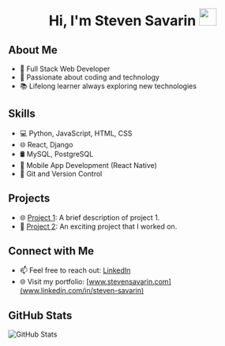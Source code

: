 <h1 align="center"><b>Hi, I'm Steven Savarin </b><img src="https://media.giphy.com/media/hvRJCLFzcasrR4ia7z/giphy.gif" width="35"></h1>

## About Me
- 🌟 Full Stack Web Developer
- 🚀 Passionate about coding and technology
- 📚 Lifelong learner always exploring new technologies

## Skills
- 💻 Python, JavaScript, HTML, CSS
- 🌐 React, Django
- 🛢️ MySQL, PostgreSQL
- 📱 Mobile App Development (React Native)
- 🚀 Git and Version Control

## Projects
- 🌐 [Project 1](link-to-project-1): A brief description of project 1.
- 🌟 [Project 2](link-to-project-2): An exciting project that I worked on.

## Connect with Me
- 📫 Feel free to reach out: [LinkedIn](www.linkedin.com/in/steven-savarin)
- 🌐 Visit my portfolio: [www.stevensavarin.com](www.linkedin.com/in/steven-savarin)

## GitHub Stats
![GitHub Stats](https://github-readme-stats.vercel.app/api?username=your-username&show_icons=true&theme=dark)

